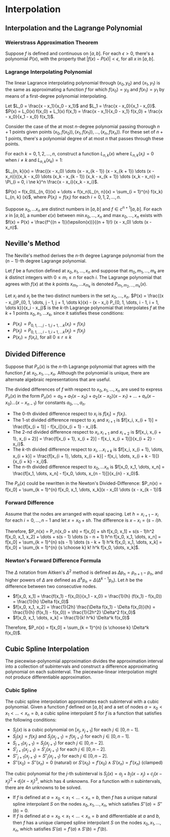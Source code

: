 # Interpolation

## Interpolation and the Lagrange Polynomial

### Weierstrass Approximation Theorem

Suppose $f$ is defined and continuous on $[a, b]$. For each $\epsilon > 0$, there's a polynomial $P(x)$, with the property that $|f(x) - P(x)| < \epsilon$, for all $x$ in $[a, b]$.

### Lagrange Interpolating Polynomial

The linear Lagrance interpolating polynomial through $(x_0, y_0)$ and $(x_1, y_1)$ is the same as approximating a function $f$ for which $f(x_0) = y_0$ and $f(x_1) = y_1$ by means of a first-degree polynomial interpolating.

Let $L_0 = \frac{x - x_1}{x_0 - x_1}$ and $L_1 = \frac{x - x_0}{x_1 - x_0}$. $P(x) = L_0(x) f(x_0) + L_1(x) f(x_1) = \frac{x - x_1}{x_0 - x_1} f(x_0) + \frac{x - x_0}{x_1 - x_0} f(x_1)$.

Consider the case of the at most $n$-degree polynomial passing thorough $n + 1$ points given points $(x_0, f(x_0)), (x_1, f(x_1)), \dots, (x_n, f(x_n))$. For these set of $n + 1$ points, there's a polynomial degree of at most $n$ that passes through these points.

For each $k = 0, 1, 2, \dots, n$, construct a function $L_{n, k}(x)$ where $L_{n, k}(x_i) = 0$ when $i \ne k$ and $L_{n, k}(x_k) = 1$:

$L_{n, k}(x) = \frac{(x - x_0) \dots (x - x_{k - 1}) (x - x_{k + 1}) \dots (x - x_n)}{(x_k - x_0) \dots (x_k - x_{k - 1}) (x_k - x_{k + 1}) \dots (x_k - x_n)} = \Pi_{i = 0, i \ne k}^n \frac{x - x_i}{x_k - x_i}$.

$P(x) = f(x_0)L_{n, 0}(x) + \dots + f(x_n)L_{n, n}(x) = \sum_{i = 1}^{n} f(x_k) L_{n, k} (x)$, where $P(x_i) = f(x_i)$ for each $i = 0, 1, 2, \dots, n$.

Suppose $x_0, \dots x_n$ are distinct numbers in $[a, b]$ and $f \in c^{n + 1} [a, b]$. For each $x$ in $[a, b]$, a number $\epsilon(x)$ between $\min{x_0, \dots, x_n}$ and $\max{x_0, \dots, x_n}$ exists with $f(x) = P(x) + \frac{f^{(n + 1)}(\epsilon(x))}{(n + 1)!} (x - x_0) \dots (x - x_n)$.

## Neville's Method

The Neville's method derives the $n$-th degree Lagrange polynomial from the $(n - 1)$-th degree Lagrange polynomial.

Let $f$ be a function defined at $x_0, x_1, \dots, x_n$ and suppose that $m_0, m_1, \dots, m_k$ are $k$ distinct integers with $0 \le m_i \le n$ for each $i$. The Lagrange polynomial that agrees with $f(x)$ at the $k$ points $x_{m_1}, \dots x_{m_k}$ is denoted $P_{m_1, m_2, \dots, m_k}(x)$.

Let $x_i$ and $x_j$ be the two distinct numbers in the set $x_0, \dots, x_n$. $P(x) = \frac{(x - x_j)P_{0, 1, \dots, j - 1, j + 1, \dots k}(x) - (x - x_i) P_{0, 1, \dots, i - 1, i + 1, \dots k}}{x_i - x_j}$ is the $k$-th Lagrange polynomial that interpolates $f$ at the $k + 1$ points $x_0, x_1, \dots x_k$, since it satisfies these conditions:

- $P(x_i) = P_{0, 1, \dots, j - 1, j + 1, \dots k}(x_i) = f(x_i)$
- $P(x_j) = P_{0, 1, \dots, i - 1, i + 1, \dots k}(x_j) = f(x_j)$
- $P(x_r) = f(x_r)$, for all $0 \le r \le k$

## Divided Difference

Suppose that $P_n(x)$ is the $n$-th Lagrange polynomial that agrees with the function $f$ at $x_0, x_1, \dots, x_n$. Although the polynomial is unique, there are alternate algebraic representations that are useful.

The divided differences of $f$ with respect to $x_0, x_1, \dots, x_n$ are used to express $P_n(x)$ in the form $P_n(x) = a_0 + a_1(x - x_0) + a_2(x - x_0)(x - x_1) + \dots + a_n(x - x_0)\dots(x - x_{n - 1})$ for constants $a_0, \dots, a_n$.

- The $0$-th divided difference respect to $x_i$ is $f[x_i] = f(x_i)$.
- The $1$-st divided difference respect to $x_i$ and $x_{i + 1}$ is $f[x_i, x_{i + 1}] = \frac{f[x_{i + 1}] - f[x_i]}{x_{i + 1} - x_i}$.
- The $2$-nd divided difference respect to $x_i, x_{i + 1}$ and $x_{i + 2}$ is $f[x_i, x_{i + 1}, x_{i + 2}] = \frac{f[x_{i + 1}, x_{i + 2}] - f[x_i, x_{i + 1}]}{x_{i + 2} - x_i}$.
- The $k$-th divided difference respect to $x_i, \dots x_{i + k}$ is $f[x_i, x_{i + 1}, \dots, x_{i + k}] = \frac{f[x_{i + 1}, \dots, x_{i + k}] - f[x_i, \dots, x_{i + k - 1}]}{x_{i + k} - x_i}$.
- The $n$-th divided difference respect to $x_0, \dots x_{n}$ is $f[x_0, x_1, \dots, x_n] = \frac{f[x_1, \dots, x_n] - f[x_0, \dots, x_{n - 1}]}{x_{n} - x_0}$.

The $P_n(x)$ could be rewritten in the Newton's Divided-Difference: $P_n(x) = f[x_0] + \sum_{k = 1}^{n} f[x_0, x_1, \dots, x_k](x - x_0) \dots (x - x_{k - 1})$

### Forward Difference

Assume that the nodes are arranged with equal spacing. Let $h = x_{i + 1} - x_i$ for each $i = 0, \dots, n - 1$ and let $x = x_0 + sh$. The difference is $x - x_i = (s - i)h$.

Therefore, $P_n(x) = P_n(x_0 + sh) = f[x_0] + sh f[x_0, x_1] + s(s - 1)h^2 f[x_0, x_1, x_2] + \dots + s(s - 1) \dots (s - n + 1) h^n f[x_0, x_1, \dots, x_n] = f[x_0] + \sum_{k = 1}^{n} s(s - 1) \dots (s - k + 1) h^k f[x_0, x_1, \dots, x_k] = f[x_0] + \sum_{k = 1}^{n} {s \choose k} k! h^k f[x_0, \dots, x_k]$.

### Newton's Forward Difference Formula

The $\Delta$ notation from Aitken's $\Delta^2$ method is defined as $\Delta p_n = p_{n + 1} - p_n$, and higher powers of $\Delta$ are defined as $\Delta^k p_n = \Delta(\Delta^{k - 1} p_n)$. Let $h$ be the difference between two consecutive nodes.

- $f[x_0, x_1] = \frac{f(x_1) - f(x_0)}{x_1 - x_0} = \frac{1}{h} (f(x_1) - f(x_0)) = \frac{1}{h} \Delta f(x_0)$
- $f[x_0, x_1, x_2] = \frac{1}{2h} \frac{\Delta f(x_1) - \Delta f(x_0)}{h} = \frac{1}{h} (f(x_1) - f(x_0)) = \frac{1}{2h^2} \Delta^2 f(x_0)$
- $f[x_0, x_1, \dots, x_k] = \frac{1}{k! h^k} \Delta^k f(x_0)$

Therefore, $P_n(x) = f[x_0] + \sum_{k = 1}^{n} {s \choose k} \Delta^k f(x_0)$.

## Cubic Spline Interpolation

The piecewise-polynomial approximation divides the approximation interval into a collection of subintervals and construct a difference approximating polynomial on each subinterval. The piecewise-linear interpolation might not produce differentiable approximation.

### Cubic Spline

The cubic spline interpolation approximates each subinterval with a cubic polynomial. Given a function $f$ defined on $[a, b]$ and a set of nodes $a = x_0 < x_1 < \dots < x_n = b$, a cubic spline interpolant $S$ for $f$ is a function that satisfies the following conditions:

- $S_j(x)$ is a cubic polynomial on $[x_j, x_{j + 1}]$ for each $j \in [0, n - 1]$.
- $S_j(x_j) = f(x_j)$ and $S_j(x_{j + 1}) = f(x_{j + 1})$ for each $j \in [0, n - 1]$.
- $S_{j + 1}(x_{j + 1}) = S_j(x_{j + 1})$ for each $j \in [0, n - 2]$.
- $S'_{j + 1}(x_{j + 1}) = S'_j(x_{j + 1})$ for each $j \in [0, n - 2]$.
- $S''_{j + 1}(x_{j + 1}) = S''_j(x_{j + 1})$ for each $j \in [0, n - 2]$.
- $S''(x_0) = S''(x_n) = 0$ (natural) or $S'(x_0) = f'(x_0) \land S'(x_n) = f'(x_n)$ (clamped)

The cubic polynomial for the $j$-th subinterval is $S_j(x) = a_j + b_j (x - x_j) + c_j (x - x_j)^2 + d_j (x - x_j)^3$, which has $4$ unknowns. For a function with $n$ subintervals, there are $4n$ unknowns to be solved.

- If $f$ is defined at $a = x_0 < x_1 < \dots < x_n = b$, then $f$ has a unique natural spline interpolant $S$ on the nodes $x_0, x_1, \dots, x_n$, which satisfies $S''(a) = S''(b) = 0$.
- If $f$ is defined at $a = x_0 < x_1 < \dots < x_n = b$ and differentiable at $a$ and $b$, then $f$ has a unique clamped spline interpolant $S$ on the nodes $x_0, x_1, \dots, x_n$, which satisfies $S'(a) = f'(a) \land S'(b) = f'(b)$.
